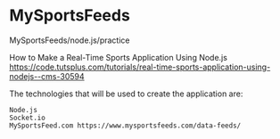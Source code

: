 # MySportsFeeds
MySportsFeeds/node.js/practice

How to Make a Real-Time Sports Application Using Node.js  https://code.tutsplus.com/tutorials/real-time-sports-application-using-nodejs--cms-30594

The technologies that will be used to create the application are:

    Node.js
    Socket.io
    MySportsFeed.com https://www.mysportsfeeds.com/data-feeds/
